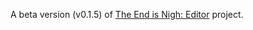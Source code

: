 A beta version (v0.1.5) of [The End is Nigh: Editor](https://github.com/JRob774/tein-editor) project.
